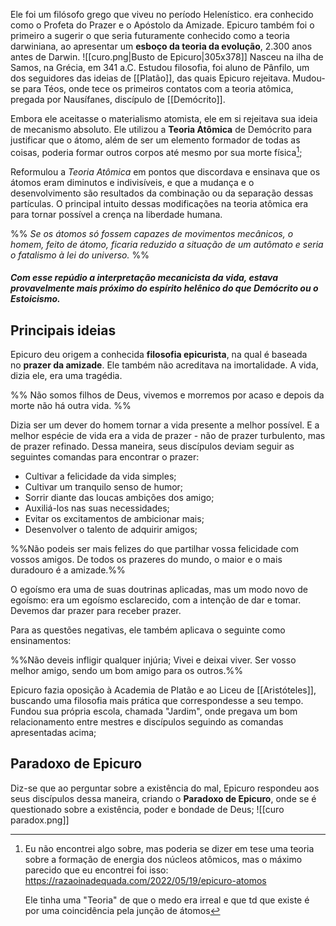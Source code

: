 Ele foi um filósofo grego que viveu no período Helenístico. era conhecido como o Profeta do Prazer e o Apóstolo da Amizade. Epicuro também foi o primeiro a sugerir o que seria futuramente conhecido como a teoria darwiniana, ao apresentar um **esboço da teoria da evolução**, 2.300 anos antes de Darwin.
![[curo.png|Busto de Epicuro|305x378]]
Nasceu na ilha de Samos, na Grécia, em 341 a.C. Estudou filosofia, foi aluno de Pânfilo, um dos seguidores das ideias de [[Platão]], das quais Epicuro rejeitava. Mudou-se para Téos, onde tece os primeiros contatos com a teoria atômica, pregada por Nausífanes, discípulo de [[Demócrito]].

Embora ele aceitasse o materialismo atomista, ele em si rejeitava sua ideia de mecanismo absoluto. Ele utilizou a **Teoria Atômica** de Demócrito para justificar que o átomo, além de ser um elemento formador de todas as coisas, poderia formar outros corpos até mesmo por sua morte física[^1];

Reformulou a *Teoria Atômica* em pontos que discordava e ensinava que os átomos eram diminutos e indivisíveis, e que a mudança e o desenvolvimento são resultados da combinação ou da separação dessas partículas. O principal intuito dessas modificações na teoria atômica era para tornar possível a crença na liberdade humana.

%% *Se os átomos só fossem capazes de movimentos mecânicos, o homem, feito de átomo, ficaria reduzido a situação de um autômato e seria o fatalismo à lei do universo.* %%

##### Com esse repúdio a interpretação mecanicista da vida, estava provavelmente mais próximo do espírito helênico do que Demócrito ou o Estoicismo.

## Principais ideias

Epicuro deu origem a conhecida **filosofia epicurista**, na qual é baseada no **prazer da amizade**. Ele também não acreditava na imortalidade. A vida, dizia ele, era uma tragédia.

%% Não somos filhos de Deus, vivemos e morremos por acaso e depois da morte não há outra vida. %% 

Dizia ser um dever do homem tornar a vida presente a melhor possível. E a melhor espécie de vida era a vida de prazer - não de prazer turbulento, mas de prazer refinado.
Dessa maneira, seus discípulos deviam seguir as seguintes comandas para encontrar o prazer:

- Cultivar a felicidade da vida simples;
- Cultivar um tranquilo senso de humor;
- Sorrir diante das loucas ambições dos amigo;
- Auxiliá-los nas suas necessidades;
- Evitar os excitamentos de ambicionar mais;
- Desenvolver o talento de adquirir amigos;

 
%%Não podeis ser mais felizes do que partilhar vossa felicidade com vossos amigos. De todos os prazeres do mundo, o maior e o mais duradouro é a amizade.%%

O egoísmo era uma de suas doutrinas aplicadas, mas um modo novo de egoísmo: era um egoísmo esclarecido, com a intenção de dar e tomar. Devemos dar prazer para receber prazer.


Para as questões negativas, ele também aplicava o seguinte como ensinamentos:

%%Não deveis infligir qualquer injúria; Vivei e deixai viver.
Ser vosso melhor amigo, sendo um bom amigo para os outros.%%

Epicuro fazia oposição à Academia de Platão e ao Liceu de [[Aristóteles]], buscando uma filosofia mais prática que correspondesse a seu tempo. Fundou sua própria escola, chamada "Jardim", onde pregava um bom relacionamento entre mestres e discípulos seguindo as comandas apresentadas acima;

## Paradoxo de Epicuro

Diz-se que ao perguntar sobre a existência do mal, Epicuro respondeu aos seus discípulos dessa maneira, criando o **Paradoxo de Epicuro**, onde se é questionado sobre a existência, poder e bondade de Deus;
![[curo paradox.png]]

[^1]: Eu não encontrei algo sobre, mas poderia se dizer em tese uma teoria sobre a formação de energia dos núcleos atômicos, mas o máximo parecido que eu encontrei foi isso:
	https://razaoinadequada.com/2022/05/19/epicuro-atomos
	
	Ele tinha uma "Teoria" de que o medo era irreal e que td que existe é por uma coincidência pela junção de átomos
